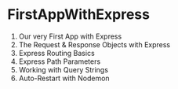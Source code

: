 # FirstAppWithExpress
1. Our very First App with Express
2. The Request & Response Objects with Express
3. Express Routing Basics
4. Express Path Parameters
5. Working with Query Strings
6. Auto-Restart with Nodemon
